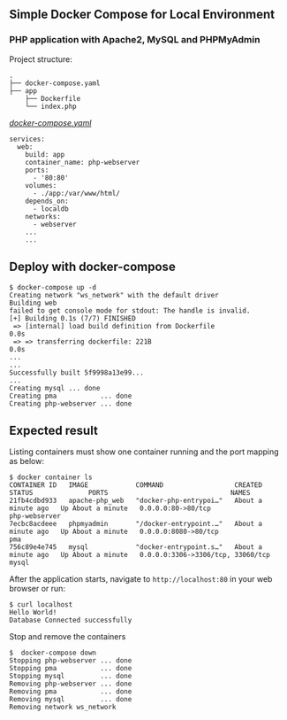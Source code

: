 ## Simple Docker Compose for Local Environment
### PHP application with Apache2, MySQL and PHPMyAdmin

Project structure:
```
.
├── docker-compose.yaml
├── app
    ├── Dockerfile
    └── index.php
```

[_docker-compose.yaml_](docker-compose.yaml)
```
services:
  web:
    build: app
    container_name: php-webserver
    ports: 
      - '80:80'
    volumes:
      - ./app:/var/www/html/
    depends_on:
      - localdb
    networks: 
      - webserver
	...
	...
```

## Deploy with docker-compose

```
$ docker-compose up -d
Creating network "ws_network" with the default driver
Building web
failed to get console mode for stdout: The handle is invalid.
[+] Building 0.1s (7/7) FINISHED
 => [internal] load build definition from Dockerfile                       0.0s
 => => transferring dockerfile: 221B                                       0.0s
...
...
Successfully built 5f9998a13e99...
...
Creating mysql ... done
Creating pma           ... done
Creating php-webserver ... done

```

## Expected result

Listing containers must show one container running and the port mapping as below:
```
$ docker container ls
CONTAINER ID   IMAGE            COMMAND                  CREATED              STATUS              PORTS                               NAMES
21fb4cdbd933   apache-php_web   "docker-php-entrypoi…"   About a minute ago   Up About a minute   0.0.0.0:80->80/tcp                  php-webserver
7ecbc8acdeee   phpmyadmin       "/docker-entrypoint.…"   About a minute ago   Up About a minute   0.0.0.0:8080->80/tcp                pma
756c89e4e745   mysql            "docker-entrypoint.s…"   About a minute ago   Up About a minute   0.0.0.0:3306->3306/tcp, 33060/tcp   mysql
```

After the application starts, navigate to `http://localhost:80` in your web browser or run:
```
$ curl localhost
Hello World!
Database Connected successfully
```

Stop and remove the containers
```
$  docker-compose down
Stopping php-webserver ... done
Stopping pma           ... done
Stopping mysql         ... done
Removing php-webserver ... done
Removing pma           ... done
Removing mysql         ... done
Removing network ws_network
```
